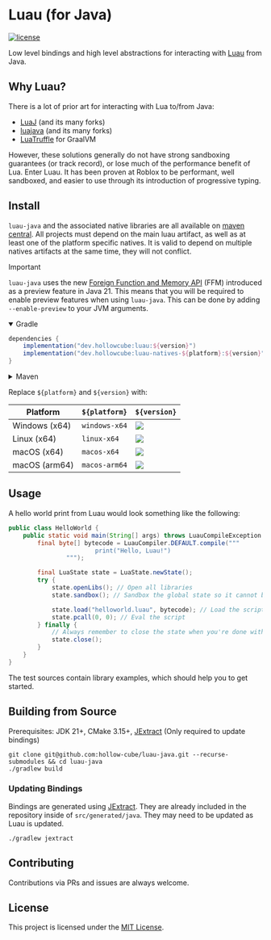 # Luau (for Java)

[![license](https://img.shields.io/github/license/hollow-cube/luau-java.svg)](LICENSE)

Low level bindings and high level abstractions for interacting with [Luau](https://luau-lang.org) from Java.

## Why Luau?

There is a lot of prior art for interacting with Lua to/from Java:

* [LuaJ](https://github.com/luaj/luaj) (and its many forks)
* [luajava](https://github.com/jasonsantos/luajava) (and its many forks)
* [LuaTruffle](https://github.com/lucasallan/LuaTruffle) for GraalVM

However, these solutions generally do not have strong sandboxing guarantees (or track record), or lose much of the
performance benefit of Lua. Enter Luau. It has been proven at Roblox to be performant, well sandboxed, and easier to
use through its introduction of progressive typing.

## Install

`luau-java` and the associated native libraries are all available
on [maven central](https://search.maven.org/search?q=g:dev.hollowcube%20AND%20a:luau-java). All projects must depend on
the main luau artifact, as well as at least one of the platform specific natives. It is valid to depend on multiple
natives artifacts at the same time, they will not conflict.

> [!IMPORTANT]  
> `luau-java` uses the
> new [Foreign Function and Memory API](https://openjdk.org/jeps/442) (FFM) introduced as a preview feature in Java 21.
> This means that you will be required to enable preview features when using `luau-java`. This can be done by
> adding `--enable-preview` to your JVM arguments.

<details open>
<summary>Gradle</summary>

```groovy
dependencies {
    implementation("dev.hollowcube:luau:${version}")
    implementation("dev.hollowcube:luau-natives-${platform}:${version}")
}
```

</details>

<details>
<summary>Maven</summary>

```xml

<dependencies>
    <dependency>
        <groupId>io.github.humbleui</groupId>
        <artifactId>${artifact}</artifactId>
        <version>${version}</version>
    </dependency>
</dependencies>
```

</details>

Replace `${platform}` and `${version}` with:

| Platform      | `${platform}` | `${version}`                                                                                                                                      |
|---------------|---------------|---------------------------------------------------------------------------------------------------------------------------------------------------|
| Windows (x64) | `windows-x64` | [![](https://img.shields.io/maven-central/v/dev.hollowcube/luau-windows-x64)](https://mvnrepository.com/artifact/dev.hollowcube/luau-windows-x64) |
| Linux (x64)   | `linux-x64`   | [![](https://img.shields.io/maven-central/v/dev.hollowcube/luau-linux-x64)](https://mvnrepository.com/artifact/dev.hollowcube/luau-linux-x64)     |
| macOS (x64)   | `macos-x64`   | [![](https://img.shields.io/maven-central/v/dev.hollowcube/luau-macos-x64)](https://mvnrepository.com/artifact/dev.hollowcube/luau-macos-x64)     |
| macOS (arm64) | `macos-arm64` | [![](https://img.shields.io/maven-central/v/dev.hollowcube/luau-macos-arm64)](https://mvnrepository.com/artifact/dev.hollowcube/luau-macos-arm64) |

## Usage

A hello world print from Luau would look something like the following:

```java
public class HelloWorld {
    public static void main(String[] args) throws LuauCompileException {
        final byte[] bytecode = LuauCompiler.DEFAULT.compile("""
                        print("Hello, Luau!")
                """);

        final LuaState state = LuaState.newState();
        try {
            state.openLibs(); // Open all libraries
            state.sandbox(); // Sandbox the global state so it cannot be edited by a script

            state.load("helloworld.luau", bytecode); // Load the script into the VM
            state.pcall(0, 0); // Eval the script
        } finally {
            // Always remember to close the state when you're done with it, or you will leak memory.
            state.close();
        }
    }
}
```

The test sources contain library examples, which should help you to get started.

## Building from Source

Prerequisites: JDK 21+, CMake 3.15+, [JExtract](https://jdk.java.net/jextract/) (Only required to update bindings)

```shell
git clone git@github.com:hollow-cube/luau-java.git --recurse-submodules && cd luau-java
./gradlew build
```

### Updating Bindings

Bindings are generated using [JExtract](https://jdk.java.net/jextract/). They are already included in the repository
inside of `src/generated/java`. They may need to be updated as Luau is updated.

```shell
./gradlew jextract
```

## Contributing

Contributions via PRs and issues are always welcome.

## License

This project is licensed under the [MIT License](LICENSE).
